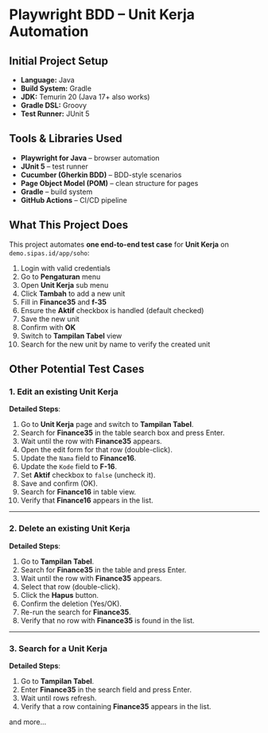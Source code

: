# Playwright BDD – Unit Kerja Automation

## Initial Project Setup

* **Language:** Java  
* **Build System:** Gradle  
* **JDK:** Temurin 20 (Java 17+ also works)  
* **Gradle DSL:** Groovy  
* **Test Runner:** JUnit 5  

## Tools & Libraries Used

* **Playwright for Java** – browser automation  
* **JUnit 5** – test runner  
* **Cucumber (Gherkin BDD)** – BDD-style scenarios  
* **Page Object Model (POM)** – clean structure for pages  
* **Gradle** – build system  
* **GitHub Actions** – CI/CD pipeline  

## What This Project Does

This project automates **one end-to-end test case** for **Unit Kerja** on `demo.sipas.id/app/soho`:

1. Login with valid credentials  
2. Go to **Pengaturan** menu  
3. Open **Unit Kerja** sub menu  
4. Click **Tambah** to add a new unit  
5. Fill in **Finance35** and **f-35**  
6. Ensure the **Aktif** checkbox is handled (default checked)  
7. Save the new unit  
8. Confirm with **OK**  
9. Switch to **Tampilan Tabel** view  
10. Search for the new unit by name to verify the created unit

## Other Potential Test Cases

### 1. Edit an existing Unit Kerja
**Detailed Steps**:
1. Go to **Unit Kerja** page and switch to **Tampilan Tabel**.  
2. Search for **Finance35** in the table search box and press Enter.  
3. Wait until the row with **Finance35** appears.  
4. Open the edit form for that row (double-click).  
5. Update the `Nama` field to **Finance16**.  
6. Update the `Kode` field to **F-16**.  
7. Set **Aktif** checkbox to `false` (uncheck it).  
8. Save and confirm (OK).  
9. Search for **Finance16** in table view.  
10. Verify that **Finance16** appears in the list.  

---

### 2. Delete an existing Unit Kerja
**Detailed Steps**:
1. Go to **Tampilan Tabel**.  
2. Search for **Finance35** in the table and press Enter.  
3. Wait until the row with **Finance35** appears.  
4. Select that row (double-click).  
5. Click the **Hapus** button.  
6. Confirm the deletion (Yes/OK).  
7. Re-run the search for **Finance35**.  
8. Verify that no row with **Finance35** is found in the list.  

---

### 3. Search for a Unit Kerja
**Detailed Steps**:
1. Go to **Tampilan Tabel**.  
2. Enter **Finance35** in the search field and press Enter.  
3. Wait until rows refresh.  
4. Verify that a row containing **Finance35** appears in the list.  

and more...
